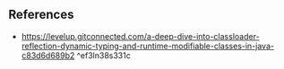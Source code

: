 
## References

- https://levelup.gitconnected.com/a-deep-dive-into-classloader-reflection-dynamic-typing-and-runtime-modifiable-classes-in-java-c83d6d689b2 ^ef3ln38s331c


